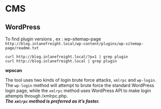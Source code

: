 #

# CMS

## WordPress

To find plugin versions , ex : wp-sitemap-page  
`http://blog.inlanefreight.local/wp-content/plugins/wp-sitemap-page/readme.txt`

`curl http://blog.inlanefreight.local/?p=1 | grep plugin`  
`curl http://blog.inlanefreight.local | grep plugin`

**wpscan**

The tool uses two kinds of login brute force attacks, `xmlrpc` and `wp-login`.  
The `wp-login` method will attempt to brute force the standard WordPress login page, while the `xmlrpc` method uses WordPress API to make login attempts through /xmlrpc.php.  
***The `xmlrpc` method is preferred as it’s faster.***
